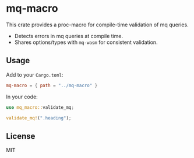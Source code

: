 # mq-macro

This crate provides a proc-macro for compile-time validation of mq queries.

- Detects errors in mq queries at compile time.
- Shares options/types with `mq-wasm` for consistent validation.

## Usage

Add to your `Cargo.toml`:

```toml
mq-macro = { path = "../mq-macro" }
```

In your code:

```rust
use mq_macro::validate_mq;

validate_mq!(".heading");
```

## License
MIT
